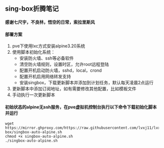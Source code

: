 ## sing-box折腾笔记
#### 感谢七尺宇，不良林，悟空的日常，索拉里斯风
#### 部署方案
1. pve下使用lxc方式安装alpine3.20系统
2. 使用脚本初始化系统：
   - 安装防火墙、ssh等必备软件
   - 清空防火墙规则，设置时区，允许root远程登陆
   - 配置开机启动防火墙，sshd，local，crond
   - 配置开机启用网络转发支持
   - 安装singbox，下载更新脚本并添加到计划任务，默认每天凌晨2点运行
3. 更新脚本中添加订阅地址，如有需要修改其他配置，比如模板文件
4. 手动执行一次更新脚本
#### 初始状态的alpine无ssh服务，在pve虚拟机控制台执行以下命令下载初始化脚本并运行
```
wget https://mirror.ghproxy.com/https://raw.githubusercontent.com/lvxj11/lvxj11PDP/refs/heads/main/sing-box/singbox-auto-alpine.sh
chmod +x singbox-auto-alpine.sh
./singbox-auto-alpine.sh
```
